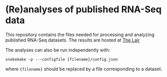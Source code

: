 # (Re)analyses of published RNA-Seq data

This repository contains the files needed for processing and analyzing published RNA-Seq datasets. The results are hosted at [The Lair](pachterlab.github.io/lair)

The analyses can also be run independently with:
```
snakemake -p ---configfile {filename}/config.json
```

where ```{filename}``` should be replaced by a file corresponding to a dataset.
